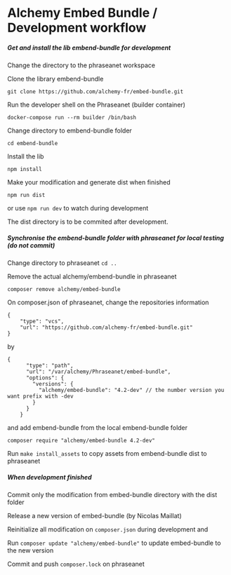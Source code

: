 Alchemy Embed Bundle / Development workflow
===========================================

#####  Get and install the lib embend-bundle for development

Change the directory to the phraseanet workspace

Clone the library embend-bundle

`git clone https://github.com/alchemy-fr/embed-bundle.git`

Run the developer shell on the Phraseanet (builder container)

`docker-compose run --rm builder /bin/bash`

Change directory to embend-bundle folder

`cd embend-bundle`

Install the lib

`npm install`

Make your modification and generate dist when finished

`npm run dist`

or use `npm run dev` to watch during development

The dist directory is to be commited after development.

##### Synchronise the embend-bundle folder with phraseanet for local testing (do not commit)

Change directory to phraseanet `cd ..`

Remove the actual alchemy/embend-bundle in phraseanet

`composer remove alchemy/embed-bundle`

On composer.json of phraseanet, change the repositories information

```
{
    "type": "vcs",
    "url": "https://github.com/alchemy-fr/embed-bundle.git"
}
```

by
```
{
      "type": "path",
      "url": "/var/alchemy/Phraseanet/embed-bundle",
      "options": {
        "versions": {
          "alchemy/embed-bundle": "4.2-dev" // the number version you want prefix with -dev
        }
      }
    }
```

and add embend-bundle from the local embend-bundle folder

`composer require "alchemy/embed-bundle 4.2-dev"`

Run `make install_assets` to copy assets from embend-bundle dist to phraseanet

##### When development finished
 Commit only the modification from embed-bundle directory with the dist folder
 
 Release a new version of embed-bundle (by Nicolas Maillat)
 
 Reinitialize all modification on `composer.json` during development and
 
 Run `composer update "alchemy/embed-bundle"` to update embed-bundle to the new version

 Commit and push `composer.lock` on phraseanet
 